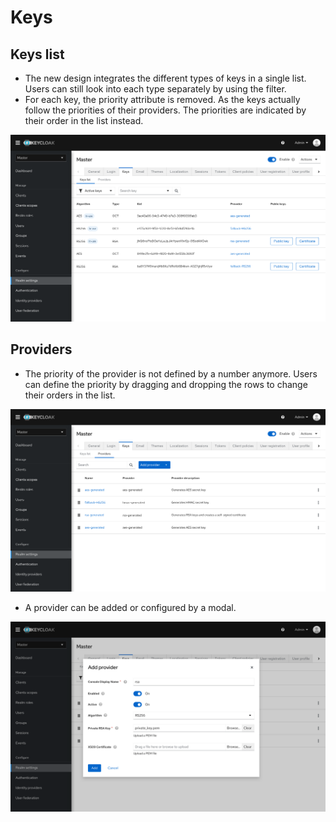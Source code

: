 # Keys

## Keys list

* The new design integrates the different types of keys in a single list. Users can still look into each type separately by using the filter.
* For each key, the priority attribute is removed. As the keys actually follow the priorities of their providers. The priorities are indicated by their order in the list instead.

![RealmActions](./images/keys1.png)

## Providers

* The priority of the provider is not defined by a number anymore. Users can define the priority by dragging and dropping the rows to change their orders in the list.

![RealmActions](./images/keys2.png)

* A provider can be added or configured by a modal.

![RealmActions](./images/keys3.png)
